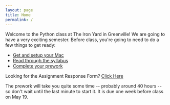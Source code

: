 ```yaml
---
layout: page
title: Home
permalink: /
---
```


Welcome to the Python class at The Iron Yard in Greenville! We are going to have a very exciting semester.
Before class, you're going to need to do a few things to get ready:

* [Get and setup your Mac](setup)
* [Read through the syllabus](syllabus)
* [Complete your prework](prework)

Looking for the Assignment Response Form? [Click Here](https://docs.google.com/forms/d/1dqegoMhMTeRtuHxo7k3VXjq5MnROpouc7khmMBMRHsY/viewform)

The prework will take you quite some time -- probably around 40 hours -- so don't wait until the last
minute to start it. It is due one week before class on May 19.
